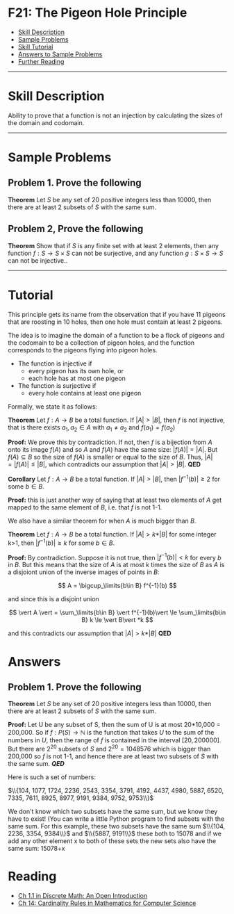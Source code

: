 # F21: The Pigeon Hole Principle


* [Skill Description](#skill-description)
* [Sample Problems](#Sample-Problems)
* [Skill Tutorial](#Tutorial)
* [Answers to Sample Problems](#Answers)
* [Further Reading](#Reading)

---

# Skill Description

Ability to prove that a function is not an injection by calculating the sizes of the domain and codomain.

---

# Sample Problems

## Problem 1. Prove the following
**Theorem** Let $S$ be any set of 20 positive integers less than 10000, then there are at least 2 subsets of $S$ with the same sum.

## Problem 2, Prove the following
**Theorem** Show that if $S$ is any finite set with at least 2 elements, then any function $f:S \rightarrow S\times S$ can not be surjective,
and any function $g:S\times S \rightarrow S$ can not be injective..

---

# Tutorial

This principle gets its name from the observation that if you have 11 pigeons that are roosting in 10 holes,
then one hole must contain at least 2 pigeons.

The idea is to imagine the domain of a function to be a flock of pigeons and the codomain to be a collection of pigeon holes,
and the function corresponds to the pigeons flying into pigeon holes. 
* The function is injective if
  * every pigeon has its own hole, or
  * each hole has at most one pigeon
* The function is surjective if
  * every hole contains at least one pigeon

Formally, we state it as follows:

**Theorem** Let $f:A\rightarrow B$ be a total function. If $\vert A\vert \gt \vert B \vert$,
then $f$ is not injective, that is there exists $a_1,a_2\in A$ with $a_1\not = a_2$ and $f(a_1)=f(a_2)$

**Proof:** We prove this by contradiction. If not, then $f$ is a bijection from $A$ onto its image $f(A)$
and so $A$ and $f(A)$ have the same size: $\vert f(A) \vert = \vert A \vert$.
But $f(A)\subseteq B$ so the size of $f(A)$ is smaller or equal to the size of $B$. 
Thus, $\vert A\vert = \vert f(A) \vert \le \vert B \vert$, which contradicts our
assumption that  $\vert A\vert > \vert B \vert$. **QED**

**Corollary** Let $f:A\rightarrow B$ be a total function. If $\vert A\vert \gt \vert B \vert$,
then  $\vert f^{-1}(b)\vert \ge 2$ for some $b\in B$.

**Proof:** this is just another way of saying that at least two elements of $A$ get mapped to the same
element of $B$, i.e. that $f$ is not 1-1.

We also have a similar theorem for when $A$ is much bigger than $B$.

**Theorem** Let $f:A\rightarrow B$ be a total function. If $\vert A\vert \gt k* \vert B \vert$ for some integer k>1,
then $\vert f^{-1}(b)\vert \ge k$ for some $b\in B$.

**Proof:** By contradiction. Suppose it is not true, then $\vert f^{-1}(b)\vert \lt k$ for every $b$ in $B$.
But this means that the size of $A$ is at most $k$ times the size of $B$ as $A$ is a disjoiont union of the inverse
images of points in $B$:

$$
A = \bigcup_\limits{b\in B} f^{-1}(b)
$$

and since this is a disjoint union

$$
\vert A \vert = \sum_\limits{b\in B} \vert  f^{-1}(b)\vert \le \sum_\limits{b\in B} k \le \vert B\vert *k
$$

and this contradicts our assumption that $\vert A\vert \gt k* \vert B \vert$  **QED**

# Answers

## Problem 1. Prove the following
**Theorem** Let $S$ be any set of 20 positive integers less than 10000, then there are at least 2 subsets of $S$ with the same sum.

**Proof:** Let U be any subset of S, then the sum of U is at most 20*10,000 = 200,000. So if $f:P(S)\rightarrow \mathbb{N}$ is the
function that takes $U$ to the sum of the numbers in $U$, then the range of $f$ is contained in the interval $[20,200000]$.
But there are $2^{20}$ subsets of $S$ and $2^{20} = 1048576$ which is bigger than 200,000 so
$f$ is not 1-1, and hence there are at least two subsets of $S$ with the same sum. ***QED***

Here is such a set of numbers:

$\\{104, 1077, 1724, 2236, 2543, 3354, 3791, 4192, 4437, 4980, 5887, 6520, 7335, 7611, 8925, 8977, 9191, 9384, 9752, 9753\\}$

We don't know which two subsets have the same sum, but we know they have to exist!
(You can write a little Python program to find subsets with the same sum. For this example, these two subsets
have the same sum $\\{104, 2236, 3354, 9384\\}$ and  $\\{5887, 9191\\}$ these both to 15078 and if we add any other element x  to both of these sets the new sets also have the same sum: 15078+x

# Reading

* [Ch 1.1 in Discrete Math: An Open Introduction](https://discrete.openmathbooks.org/dmoi3/sec_counting-addmult.html)
* [Ch 14: Cardinality Rules in Mathematics for Computer Science](https://ocw.mit.edu/courses/6-042j-mathematics-for-computer-science-spring-2015/mit6_042js15_textbook.pdf)
  

